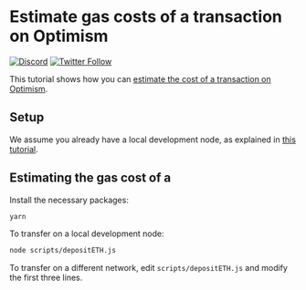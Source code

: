 # Estimate gas costs of a transaction on Optimism

[![Discord](https://img.shields.io/discord/667044843901681675.svg?color=768AD4&label=discord&logo=https%3A%2F%2Fdiscordapp.com%2Fassets%2F8c9701b98ad4372b58f13fd9f65f966e.svg)](https://discord.com/channels/667044843901681675)
[![Twitter Follow](https://img.shields.io/twitter/follow/optimismPBC.svg?label=optimismPBC&style=social)](https://twitter.com/optimismPBC)

This tutorial shows how you can [estimate the cost of a transaction on Optimism](https://community.optimism.io/docs/developers/build/transaction-fees). 

## Setup

We assume you already have a local development node, as explained in [this tutorial](https://github.com/ethereum-optimism/optimism-tutorial/tree/main/hardhat).

## Estimating the gas cost of a 

Install the necessary packages:
```sh
yarn
```

To transfer on a local development node:
```sh
node scripts/depositETH.js
```

To transfer on a different network, edit `scripts/depositETH.js` and modify the first three lines.
